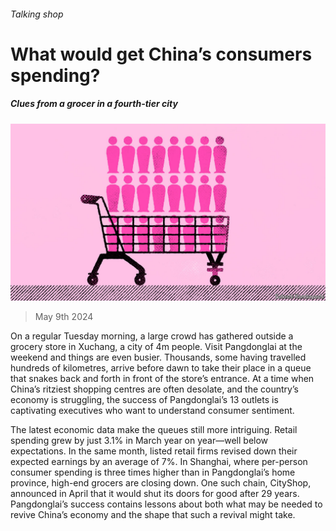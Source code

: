 ###### Talking shop

# What would get China’s consumers spending? 

##### Clues from a grocer in a fourth-tier city 

![image](images/20240511_FND001.jpg) 

> May 9th 2024 

On a regular Tuesday morning, a large crowd has gathered outside a grocery store in Xuchang, a city of 4m people. Visit Pangdonglai at the weekend and things are even busier. Thousands, some having travelled hundreds of kilometres, arrive before dawn to take their place in a queue that snakes back and forth in front of the store’s entrance. At a time when China’s ritziest shopping centres are often desolate, and the country’s economy is struggling, the success of Pangdonglai’s 13 outlets is captivating executives who want to understand consumer sentiment.

The latest economic data make the queues still more intriguing. Retail spending grew by just 3.1% in March year on year—well below expectations. In the same month, listed retail firms revised down their expected earnings by an average of 7%. In Shanghai, where per-person consumer spending is three times higher than in Pangdonglai’s home province, high-end grocers are closing down. One such chain, CityShop, announced in April that it would shut its doors for good after 29 years. Pangdonglai’s success contains lessons about both what may be needed to revive China’s economy and the shape that such a revival might take.

